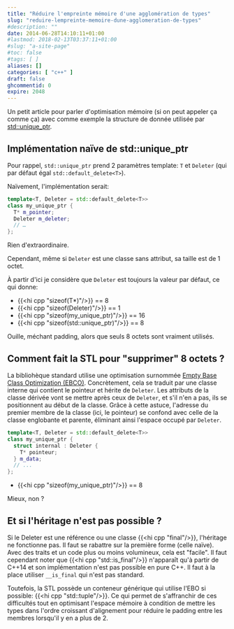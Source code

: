 ```yaml
---
title: "Réduire l'empreinte mémoire d'une agglomération de types"
slug: "reduire-lempreinte-memoire-dune-agglomeration-de-types"
#description: ""
date: 2014-06-28T14:10:11+01:00
#lastmod: 2018-02-13T03:37:11+01:00
#slug: "a-site-page"
#toc: false
#tags: [ ]
aliases: []
categories: [ "c++" ]
draft: false
ghcommentid: 0
expire: 2048
---
```


Un petit article pour parler d'optimisation mémoire (si on peut appeler ça comme ça) avec comme exemple la structure de donnée utilisée par [std::unique_ptr](http://en.cppreference.com/w/cpp/memory/unique_ptr).

## Implémentation naïve de std::unique_ptr

Pour rappel, `std::unique_ptr` prend 2 paramètres template: `T` et `Deleter` (qui par défaut égal `std::default_delete<T>`).

Naïvement, l'implémentation serait:

```cpp
template<T, Deleter = std::default_delete<T>>
class my_unique_ptr {
  T* m_pointer;
  Deleter m_deleter;
  // …
};
```

Rien d'extraordinaire.

Cependant, même si `Deleter` est une classe sans attribut, sa taille est de 1 octet.

À partir d'ici je considère que `Deleter` est toujours la valeur par défaut, ce qui donne:

- {{<hi cpp "sizeof(T*)"/>}} == 8
- {{<hi cpp "sizeof(Deleter)"/>}} == 1
- {{<hi cpp "sizeof(my_unique_ptr<T>)"/>}} == 16
- {{<hi cpp "sizeof(std::unique_ptr<T>)"/>}} == 8

Ouille, méchant padding, alors que seuls 8 octets sont vraiment utilisés.

## Comment fait la STL pour "supprimer" 8 octets ?

La bibliohèque standard utilise une optimisation surnommée [Empty Base Class Optimization (EBCO)](http://en.cppreference.com/w/cpp/language/ebo).
Concrètement, cela se traduit par une classe interne qui contient le pointeur et hérite de `Deleter`. Les attributs de la classe dérivée vont se mettre après ceux de `Deleter`, et s'il n'en a pas, ils se positionnent au début de la classe. Grâce à cette astuce, l'adresse du premier membre de la classe (ici, le pointeur) se confond avec celle de la classe englobante et parente, éliminant ainsi l'espace occupé par `Deleter`.

```cpp
template<T, Deleter = std::default_delete<T>>
class my_unique_ptr {
  struct internal : Deleter {
    T* pointeur;
  } m_data;
  // ...
};
```

- {{<hi cpp "sizeof(my_unique_ptr<T>)"/>}} == 8

Mieux, non ?

## Et si l'héritage n'est pas possible ?

Si le Deleter est une référence ou une classe {{<hi cpp "final"/>}}, l'héritage ne fonctionne pas. Il faut se rabattre sur la première forme (celle naïve).
Avec des traits et un code plus ou moins volumineux, cela est "facile".
Il faut cependant noter que {{<hi cpp "std::is_final"/>}} n'apparaît qu'à partir de C++14 et son implémentation n'est pas possible en pure C++.
Il faut à la place utiliser `__is_final` qui n'est pas standard.

Toutefois, la STL possède un conteneur générique qui utilise l'EBO si possible: {{<hi cpp "std::tuple"/>}}. Ce qui permet de s'affranchir de ces difficultés tout en optimisant l'espace mémoire à condition de mettre les types dans l'ordre croissant d'alignement pour réduire le padding entre les membres lorsqu'il y en a plus de 2.
